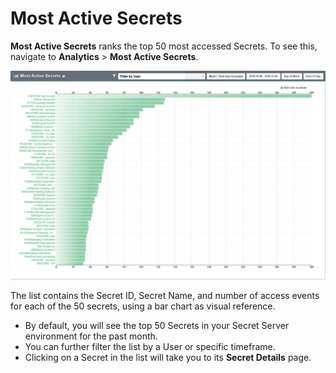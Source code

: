 [title]: # (Most Active Secrets)
[tags]: # (Privileged Behavior Analytics,PBA,Operations,Most Active,Rank,50 Secrets)
[priority]: # (4070)

# Most Active Secrets

**Most Active Secrets** ranks the top 50 most accessed Secrets. To see this, navigate to **Analytics** > **Most Active Secrets**.

![alt](images/21-most-active-secrets.png)

The list contains the Secret ID, Secret Name, and number of access events for each of the 50 secrets, using a bar chart as visual reference.

* By default, you will see the top 50 Secrets in your Secret Server environment for the past month.
* You can further filter the list by a User or specific timeframe.
* Clicking on a Secret in the list will take you to its **Secret Details** page.
